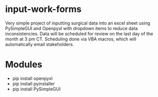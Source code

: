 # input-work-forms
Very simple project of inputting surgical data into an excel sheet using PySimpleGUI and Openpyxl with dropdown items to reduce data inconsistencies. Data will be scheduled for review on the last day of the month at 3 pm CT. Scheduling done via VBA macros, which will automatically email stakeholders.

# Modules
<ul>
  <li> pip install openpyxl</li>
  <li> pip install pyinstaller</li>
  <li> pip install PySimpleGUI</li>
</ul>
